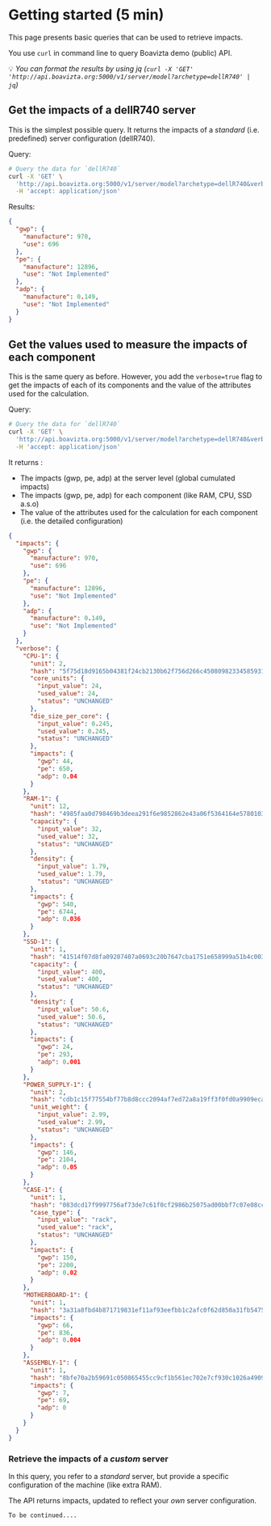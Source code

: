 # Getting started (5 min)

This page presents basic queries that can be used to retrieve impacts.

You use `curl` in command line to query Boavizta demo (public) API.

💡 _You can format the results by using jq (`curl -X 'GET' 'http://api.boavizta.org:5000/v1/server/model?archetype=dellR740' | jq`)_

## Get the impacts of a dellR740 server

This is the simplest possible query. It returns the impacts of a _standard_ (i.e. predefined) server configuration (dellR740).

Query: 
```bash
# Query the data for `dellR740`
curl -X 'GET' \
  'http://api.boavizta.org:5000/v1/server/model?archetype=dellR740&verbose=false' \
  -H 'accept: application/json'
```

Results:

```json
{
  "gwp": {
    "manufacture": 970,
    "use": 696
  },
  "pe": {
    "manufacture": 12896,
    "use": "Not Implemented"
  },
  "adp": {
    "manufacture": 0.149,
    "use": "Not Implemented"
  }
}
```

## Get the values used to measure the impacts of each component

This is the same query as before. However, you add the `verbose=true` flag to get the impacts of each of its components and the value of the attributes used for the calculation.

Query:

```bash
# Query the data for `dellR740`
curl -X 'GET' \
  'http://api.boavizta.org:5000/v1/server/model?archetype=dellR740&verbose=true' \
  -H 'accept: application/json'
```

It returns :

- The impacts (gwp, pe, adp) at the server level (global cumulated impacts)
- The impacts (gwp, pe, adp) for each component (like RAM, CPU, SSD a.s.o)
- The value of the attributes used for the calculation for each component (i.e. the detailed configuration)

```json
{
  "impacts": {
    "gwp": {
      "manufacture": 970,
      "use": 696
    },
    "pe": {
      "manufacture": 12896,
      "use": "Not Implemented"
    },
    "adp": {
      "manufacture": 0.149,
      "use": "Not Implemented"
    }
  },
  "verbose": {
    "CPU-1": {
      "unit": 2,
      "hash": "5f75d18d9165b04381f24cb2130b62f756d266c45080982334585931482398ad",
      "core_units": {
        "input_value": 24,
        "used_value": 24,
        "status": "UNCHANGED"
      },
      "die_size_per_core": {
        "input_value": 0.245,
        "used_value": 0.245,
        "status": "UNCHANGED"
      },
      "impacts": {
        "gwp": 44,
        "pe": 650,
        "adp": 0.04
      }
    },
    "RAM-1": {
      "unit": 12,
      "hash": "4985faa0d798469b3deea291f6e9852862e43a06f5364164e57801035cfa3410",
      "capacity": {
        "input_value": 32,
        "used_value": 32,
        "status": "UNCHANGED"
      },
      "density": {
        "input_value": 1.79,
        "used_value": 1.79,
        "status": "UNCHANGED"
      },
      "impacts": {
        "gwp": 540,
        "pe": 6744,
        "adp": 0.036
      }
    },
    "SSD-1": {
      "unit": 1,
      "hash": "41514f07d8fa09207407a0693c20b7647cba1751e658999a51b4c003fc032c91",
      "capacity": {
        "input_value": 400,
        "used_value": 400,
        "status": "UNCHANGED"
      },
      "density": {
        "input_value": 50.6,
        "used_value": 50.6,
        "status": "UNCHANGED"
      },
      "impacts": {
        "gwp": 24,
        "pe": 293,
        "adp": 0.001
      }
    },
    "POWER_SUPPLY-1": {
      "unit": 2,
      "hash": "cdb1c15f77554bf77b8d8ccc2094af7ed72a8a19ff3f0fd0a9909ecacec06428",
      "unit_weight": {
        "input_value": 2.99,
        "used_value": 2.99,
        "status": "UNCHANGED"
      },
      "impacts": {
        "gwp": 146,
        "pe": 2104,
        "adp": 0.05
      }
    },
    "CASE-1": {
      "unit": 1,
      "hash": "083dcd17f9997756af73de7c61f0cf2986b25075ad00bbf7c07e08cc80a2183f",
      "case_type": {
        "input_value": "rack",
        "used_value": "rack",
        "status": "UNCHANGED"
      },
      "impacts": {
        "gwp": 150,
        "pe": 2200,
        "adp": 0.02
      }
    },
    "MOTHERBOARD-1": {
      "unit": 1,
      "hash": "3a31a8fbd4b871719831ef11af93eefbb1c2afc0f62d850a31fb5475aac9336e",
      "impacts": {
        "gwp": 66,
        "pe": 836,
        "adp": 0.004
      }
    },
    "ASSEMBLY-1": {
      "unit": 1,
      "hash": "8bfe70a2b59691c050865455cc9cf1b561ec702e7cf930c1026a490964bbd364",
      "impacts": {
        "gwp": 7,
        "pe": 69,
        "adp": 0
      }
    }
  }
}
```

### Retrieve the impacts of a _custom_ server

In this query, you refer to a _standard_ server, but provide a specific configuration of the machine (like extra RAM).

The API returns impacts, updated to reflect your _own_ server configuration.

```bash
To be continued....
```
